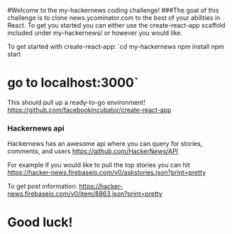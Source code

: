#Welcome to the my-hackernews coding challenge! 
###The goal of this challenge is to clone news.ycominator.com to the best of your abilities in React.
To get you started you can either use the create-react-app scaffold included under my-hackernews/ or however you would like.

To get started with create-react-app:
`cd my-hackernews
npm install
npm start
# go to localhost:3000`

This should pull up a ready-to-go environment!
https://github.com/facebookincubator/create-react-app

### Hackernews api
Hackernews has an awesome api where you can query for stories, comments, and users
https://github.com/HackerNews/API

For example if you would like to pull the top stories you can hit
https://hacker-news.firebaseio.com/v0/askstories.json?print=pretty

To get post information:
https://hacker-news.firebaseio.com/v0/item/8863.json?print=pretty


# Good luck!
